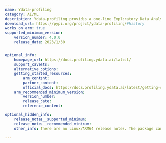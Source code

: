 ```yaml
---
name: Ydata-profiling
category: AI/ML
description: Ydata-profiling provides a one-line Exploratory Data Analysis (EDA) experience in a consistent and fast manner.
download_url: https://pypi.org/project/ydata-profiling/#history
works_on_arm: true
supported_minimum_version:
    version_number: 4.0.0
    release_date: 2023/1/30


optional_info:
    homepage_url: https://docs.profiling.ydata.ai/latest/
    support_caveats:
    alternative_options:
    getting_started_resources:
        arm_content:
        partner_content:
        official_docs: https://docs.profiling.ydata.ai/latest/getting-started/installation/
    arm_recommended_minimum_version:
        version_number:
        release_date:
        reference_content:

optional_hidden_info:
    release_notes__supported_minimum:
    release_notes__recommended_minimum:
    other_info: There are no Linux/ARM64 release notes. The package can be installed via pip (python3.10) from the first version on pypi.

---
```

